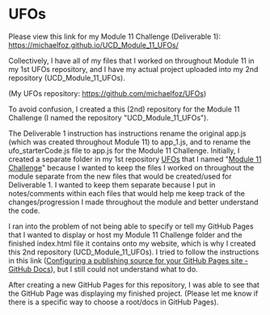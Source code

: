 # UFOs
Please view this link for my Module 11 Challenge (Deliverable 1): https://michaelfoz.github.io/UCD_Module_11_UFOs/

Collectively, I have all of my files that I worked on throughout Module 11 in my 1st UFOs repository, and I have my actual project uploaded into my 2nd repository (UCD_Module_11_UFOs).

(My UFOs repository: https://github.com/michaelfoz/UFOs)


To avoid confusion, I created a this (2nd) repository for the Module 11 Challenge (I named the repository "UCD_Module_11_UFOs"). 

The Deliverable 1 instruction has instructions rename the original app.js (which was created throughout Module 11) to app_1.js, and to rename the ufo_starterCode.js file to app.js for the Module 11 Challenge. 
Initially, I created a separate folder in my 1st repository [UFOs](https://github.com/michaelfoz/UFOs) that I named "[Module 11 Challenge](https://github.com/michaelfoz/UFOs/tree/main/Module%2011%20Challenge)" because I wanted to keep the files I worked on throughout the module separate from the new files that would be created/used for Deliverable 1. 
I wanted to keep them separate because I put in notes/comments within each files that would help me keep track of the changes/progression I made throughout the module and better understand the code.

I ran into the problem of not being able to specify or tell my GitHub Pages that I wanted to display or host my Module 11 Challenge folder and the finished index.html file it contains onto my website, which is why I created this 2nd repository (UCD_Module_11_UFOs). 
I tried to follow the instructions in this link ([Configuring a publishing source for your GitHub Pages site - GitHub Docs](https://docs.github.com/en/pages/getting-started-with-github-pages/configuring-a-publishing-source-for-your-github-pages-site)), but I still could not understand what to do.

After creating a new GitHub Pages for this repository, I was able to see that the GitHub Page was displaying my finished project. (Please let me know if there is a specific way to choose a root/docs in GitHub Pages).
